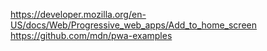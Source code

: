https://developer.mozilla.org/en-US/docs/Web/Progressive_web_apps/Add_to_home_screen
https://github.com/mdn/pwa-examples
